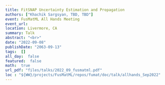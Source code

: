 ```yaml
---
title: FitSNAP Uncertainty Estimation and Propagation
authors: ["Khachik Sargsyan, TBD, TBD"]
event: FusMatML All Hands Meeting
event_url: 
location: Livermore, CA
summary: Talk
abstract: "<br>"
date: "2022-09-08"
publishDate: "2063-09-13"
tags:  []
all_day:  false
featured:  false
math:  true
url_pdf: "files/talks/2022_09_fusmatml.pdf"
loc : "${WW}/projects/FusMatML/repos/fumat/doc/talk/allhands_Sep2022"
---
```

